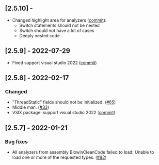 ## [2.5.10] -

- Changed highlight area for analyzers ([commit](https://github.com/blowin/BlowinCleanCode/commit/61d645eb876db1ac1b96ee3945f9513d916619d7)):
  - Switch statements should not be nested
  - Switch should not have a lot of cases
  - Deeply nested code

## [2.5.9] - 2022-07-29

- Fixed support visual studio 2022 ([commit](https://github.com/blowin/BlowinCleanCode/commit/52cfadc8f6e34d693040c4c0fcedd1c620ce648d))

## [2.5.8] - 2022-02-17

### Changed

- "ThreadStatic" fields should not be initialized. ([#65](https://github.com/blowin/BlowinCleanCode/issues/65))
- Middle man. ([#33](https://github.com/blowin/BlowinCleanCode/issues/33))
- VSIX package: support visual studio 2022 ([commit](https://github.com/blowin/BlowinCleanCode/commit/271127652f3ed28934a486e9c4450b9062451ced))

## [2.5.7] - 2022-01-21

### Bug fixes

- All analyzers from assembly BlowinCleanCode failed to load: Unable to load one or more of the requested types. ([#82](https://github.com/blowin/BlowinCleanCode/issues/82))